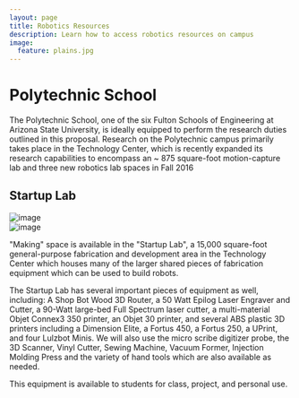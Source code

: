 ```yaml
---
layout: page
title: Robotics Resources
description: Learn how to access robotics resources on campus
image:
  feature: plains.jpg
---
```


Polytechnic School
======
The Polytechnic School, one of the six Fulton Schools of Engineering at Arizona State University, is ideally equipped to perform the research duties outlined in this proposal.  Research on the Polytechnic campus  primarily takes place in the Technology Center, which is recently expanded its research capabilities to encompass an ~ 875 square-foot motion-capture lab and three new robotics lab spaces in Fall 2016


Startup Lab
-----------

<div class="row">
<div class="col-sm-6">
<img class="img-responsive" src="{{site.base_path}}/assets/images/startuplab1.jpg" alt="image">
</div>
<div class="col-sm-6">
<img class="img-responsive" src="{{site.base_path}}/assets/images/startuplab2.jpg" alt="image">
</div>
</div>

"Making" space is available in the "Startup Lab", a 15,000 square-foot general-purpose fabrication and development area in the Technology Center which houses many of the larger shared pieces of fabrication equipment which can be used to build robots.

The Startup Lab has several important pieces of equipment as well, including: A Shop Bot Wood 3D Router, a 50 Watt Epilog Laser Engraver and Cutter, a 90-Watt large-bed Full Spectrum laser cutter, a multi-material Objet Connex3 350 printer, an Objet 30 printer, and several ABS plastic 3D printers including a Dimension Elite, a Fortus 450, a Fortus 250, a UPrint, and four Lulzbot Minis.  We will also use the micro scribe digitizer probe, the 3D Scanner, Vinyl Cutter, Sewing Machine, Vacuum Former, Injection Molding Press and the variety of hand tools which are also available as needed.

This equipment is available to students for class, project, and personal use.  